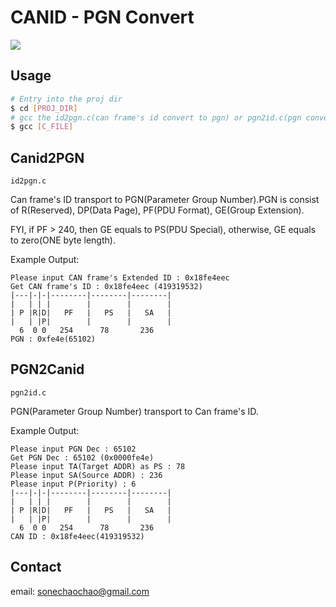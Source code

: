 # CANID - PGN Convert
![](https://img.shields.io/badge/license-MIT-000000.svg)

## Usage

```bash
# Entry into the proj dir
$ cd [PROJ_DIR]
# gcc the id2pgn.c(can frame's id convert to pgn) or pgn2id.c(pgn convert to can frame's id)
$ gcc [C_FILE]
```

## Canid2PGN
`id2pgn.c`

Can frame's ID transport to PGN(Parameter Group Number).PGN is consist of R(Reserved), DP(Data Page), PF(PDU Format), GE(Group Extension).

FYI, if PF > 240, then GE equals to PS(PDU Special), otherwise, GE equals to zero(ONE byte length).

Example Output:

```
Please input CAN frame's Extended ID : 0x18fe4eec
Get CAN frame's ID : 0x18fe4eec (419319532)
|---|-|-|--------|--------|--------|
|   | | |        |        |        |
| P |R|D|   PF   |   PS   |   SA   |
|   | |P|        |        |        |
  6  0 0   254      78       236    
PGN : 0xfe4e(65102)
```

## PGN2Canid
`pgn2id.c`

PGN(Parameter Group Number) transport to Can frame's ID.

Example Output:

```
Please input PGN Dec : 65102
Get PGN Dec : 65102 (0x0000fe4e)
Please input TA(Target ADDR) as PS : 78
Please input SA(Source ADDR) : 236
Please input P(Priority) : 6
|---|-|-|--------|--------|--------|
|   | | |        |        |        |
| P |R|D|   PF   |   PS   |   SA   |
|   | |P|        |        |        |
  6  0 0   254      78       236    
CAN ID : 0x18fe4eec(419319532)
```
## Contact 

email: sonechaochao@gmail.com
